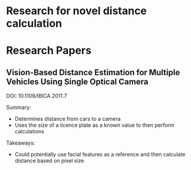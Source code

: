 # Research for novel distance calculation

# Research Papers

## Vision-Based Distance Estimation for Multiple Vehicles Using Single Optical Camera

DOI: 10.1109/IBICA.2011.7

Summary:

- Determines distance from cars to a camera
- Uses the size of a licence plate as a known value to then perform calculations

Takeaways:
- Could potentially use facial features as a reference and then calculate distance based on pixel size
